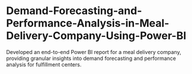 # Demand-Forecasting-and-Performance-Analysis-in-Meal-Delivery-Company-Using-Power-BI
Developed an end-to-end Power BI report for a meal delivery company, providing granular insights into demand forecasting and performance analysis for fulfillment centers.
